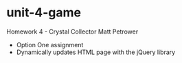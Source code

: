 # unit-4-game
Homework 4 - Crystal Collector
Matt Petrower

- Option One assignment
- Dynamically updates HTML page with the jQuery library